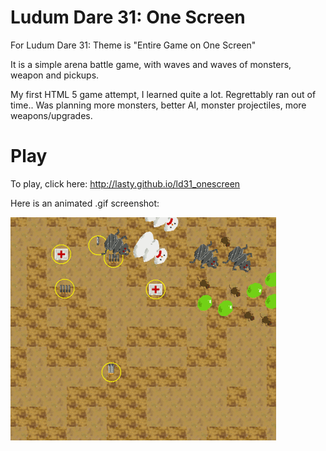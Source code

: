 Ludum Dare 31: One Screen
=========================

For Ludum Dare 31:  Theme is "Entire Game on One Screen"

It is a simple arena battle game, with waves and waves of monsters, weapon and pickups.

My first HTML 5 game attempt, I learned quite a lot.  Regrettably ran out of time.. Was planning more monsters, better AI, monster projectiles, more weapons/upgrades. 

Play
====
To play, click here:  http://lasty.github.io/ld31_onescreen

Here is an animated .gif screenshot:

![Screenshot](action_screenshot.gif "Action Screenshot")


